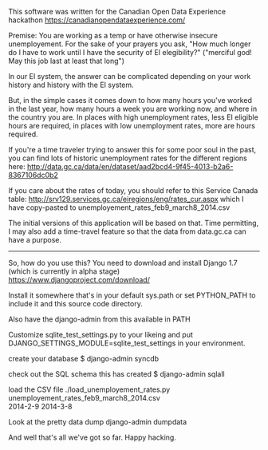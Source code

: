 This software was written for the Canadian Open Data Experience hackathon
https://canadianopendataexperience.com/

Premise: You are working as a temp or have otherwise insecure unemployement. For the sake of your prayers you ask, "How much longer do I have to work until I have the security of EI elegibility?"
("merciful god! May this job last at least that long")

In our EI system, the answer can be complicated depending on your work history and history with the EI system.

But, in the simple cases it comes down to how many hours you've worked in the last year, how many hours a week you are working now, and where in the country you are. In places with high unemployment rates, less EI eligible hours are required, in places with low unemployment rates, more are hours required.

If you're a time traveler trying to answer this for some poor soul in the past, you can find lots of historic unemployment rates for the different regions here:
http://data.gc.ca/data/en/dataset/aad2bcd4-9f45-4013-b2a6-8367106dc0b2

If you care about the rates of today, you should refer to this Service Canada table:
http://srv129.services.gc.ca/eiregions/eng/rates_cur.aspx
which I have copy-pasted to unemployement_rates_feb9_march8_2014.csv

The initial versions of this application will be based on that. Time permitting, I may also add a time-travel feature so that the data from data.gc.ca can have a purpose.

-----------
So, how do you use this?
You need to download and install Django 1.7 (which is currently in alpha stage)
https://www.djangoproject.com/download/

Install it somewhere that's in your default sys.path or set PYTHON_PATH to include it and this source code directory.

Also have the django-admin from this available in PATH

Customize sqlite_test_settings.py to your likeing and put DJANGO_SETTINGS_MODULE=sqlite_test_settings in your environment.

create your database
$ django-admin syncdb

check out the SQL schema this has created
$ django-admin sqlall

load the CSV file
./load_unemployement_rates.py unemployement_rates_feb9_march8_2014.csv \
 2014-2-9 2014-3-8

Look at the pretty data dump
django-admin dumpdata

And well that's all we've got so far. Happy hacking.

